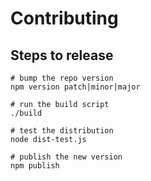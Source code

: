 # Contributing

## Steps to release

```
# bump the repo version
npm version patch|minor|major

# run the build script
./build

# test the distribution
node dist-test.js

# publish the new version
npm publish
```
